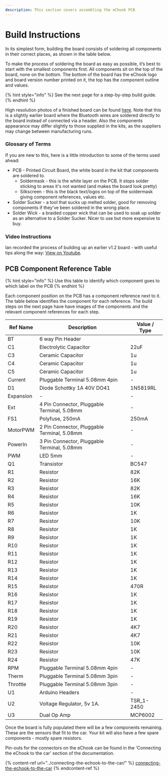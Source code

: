 ```yaml
---
description: This section covers assembling the eChook PCB
---
```


# Build Instructions

In its simplest form, building the board consists of soldering all components in their correct places, as shown in the table below.

To make the process of soldering the board as easy as possible, it’s best to start with the smallest components first. All components sit on the top of the board, none on the bottom. The bottom of the board has the eChook logo and board version number printed on it, the top has the component outline and values.

{% hint style="info" %}
See the next page for a step-by-step build guide.
{% endhint %}

High resolution photos of a finished board can be found [here](https://goo.gl/photos/QLNfrek9v2v522xa9). Note that this is a slightly earlier board where the Bluetooth wires are soldered directly to the board instead of connected via a header. Also the components appearance may differ slightly to those supplied in the kits, as the suppliers may change between manufacturing runs.

### Glossary of Terms

If you are new to this, here is a little introduction to some of the terms used ahead:

* PCB - Printed Circuit Board, the white board in the kit that components are soldered to.
  * Soldermask - this is the white layer on the PCB. It stops solder sticking to areas it's not wanted (and makes the board look pretty)
  * Silkscreen - this is the black text/logos on top of the soldermask giving component references, values etc.
* Solder Sucker - a tool that sucks up melted solder, good for removing components if they've been soldered in the wrong place.
* Solder Wick - a braided copper wick that can be used to soak up solder as an alternative to a Solder Sucker. Nicer to use but more expensive to buy.

### Video Instructions

Ian recorded the process of building up an earlier v1.2 board - with useful tips along the way: [View on Youtube](https://www.youtube.com/watch?v=PspD6s5LoBA).

## &#x20;**PCB Component Reference Table**

{% hint style="info" %}
Use this table to identify which component goes to which label on the PCB
{% endhint %}

Each component position on the PCB has a component reference next to it. The table below identifies the component for each reference. The build steps on the next page have have images of the components and the relevant component references for each step.

| **Ref Name** | **Description**                             | **Value / Type** |
| ------------ | ------------------------------------------- | ---------------- |
| BT           | 6 way Pin Header                            |                  |
| C1           | Electrolytic Capacitor                      | 22uF             |
| C3           | Ceramic Capacitor                           | 1u               |
| C4           | Ceramic Capacitor                           | 1u               |
| C5           | Ceramic Capacitor                           | 1u               |
| Current      | Pluggable Terminal 5.08mm 4pin              | -                |
| D1           | Diode Schottky 1A 40V DO41                  | 1N5819RL         |
| Expansion    | -                                           | -                |
| Ext          | 4 Pin Connector, Pluggable Terminal, 5.08mm | -                |
| FS1          | Polyfuse, 250mA                             | 250mA            |
| MotorPWM     | 2 Pin Connector, Pluggable Terminal, 5.08mm | -                |
| PowerIn      | 3 Pin Connector, Pluggable Terminal, 5.08mm | -                |
| PWM          | LED 5mm                                     | -                |
| Q1           | Transistor                                  | BC547            |
| R1           | Resistor                                    | 82K              |
| R2           | Resistor                                    | 16K              |
| R3           | Resistor                                    | 82K              |
| R4           | Resistor                                    | 16K              |
| R5           | Resistor                                    | 10K              |
| R6           | Resistor                                    | 1K               |
| R7           | Resistor                                    | 10K              |
| R8           | Resistor                                    | 1K               |
| R9           | Resistor                                    | 1K               |
| R10          | Resistor                                    | 1K               |
| R11          | Resistor                                    | 1K               |
| R12          | Resistor                                    | 1K               |
| R13          | Resistor                                    | 1K               |
| R14          | Resistor                                    | 1K               |
| R15          | Resistor                                    | 470R             |
| R16          | Resistor                                    | 1K               |
| R17          | Resistor                                    | 1K               |
| R18          | Resistor                                    | 1K               |
| R19          | Resistor                                    | 1K               |
| R20          | Resistor                                    | 4K7              |
| R21          | Resistor                                    | 4K7              |
| R22          | Resistor                                    | 10K              |
| R23          | Resistor                                    | 10K              |
| R24          | Resistor                                    | 47K              |
| RPM          | Pluggable Terminal 5.08mm 4pin              | -                |
| Therm        | Pluggable Terminal 5.08mm 3pin              | -                |
| Throttle     | Pluggable Terminal 5.08mm 3pin              | -                |
| U1           | Arduino Headers                             | -                |
| U2           | Voltage Regulator, 5v 1A.                   | TSR\_1-2450      |
| U3           | Dual Op Amp                                 | MCP6002          |

Once the board is fully populated there will be a few components remaining. These are the sensors that fit to the car. Your kit will also have a few spare components - mostly spare resistors.

Pin-outs for the connectors on the eChook can be found in the 'Connecting the eChook to the car' section of the documentation.

{% content-ref url="../connecting-the-echook-to-the-car/" %}
[connecting-the-echook-to-the-car](../connecting-the-echook-to-the-car/)
{% endcontent-ref %}
